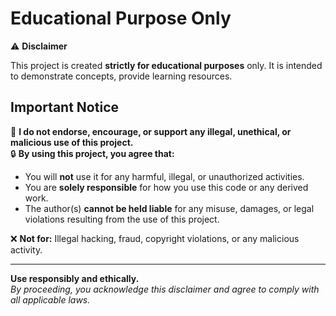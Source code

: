 # Educational Purpose Only

⚠️ **Disclaimer**  

This project is created **strictly for educational purposes** only. It is intended to demonstrate concepts, provide learning resources.

## Important Notice  

🚫 **I do not endorse, encourage, or support any illegal, unethical, or malicious use of this project.**  
🔒 **By using this project, you agree that:**  
- You will **not** use it for any harmful, illegal, or unauthorized activities.  
- You are **solely responsible** for how you use this code or any derived work.  
- The author(s) **cannot be held liable** for any misuse, damages, or legal violations resulting from the use of this project.  


❌ **Not for:** Illegal hacking, fraud, copyright violations, or any malicious activity.  

---

**Use responsibly and ethically.**  
*By proceeding, you acknowledge this disclaimer and agree to comply with all applicable laws.*  